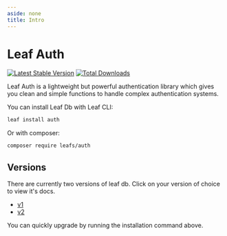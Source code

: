 ```yaml
---
aside: none
title: Intro
---
```


# Leaf Auth
<!-- markdownlint-disable no-inline-html -->

[![Latest Stable Version](https://poser.pugx.org/leafs/auth/v/stable)](https://packagist.org/packages/leafs/auth) [![Total Downloads](https://poser.pugx.org/leafs/auth/downloads)](https://packagist.org/packages/leafs/auth)

Leaf Auth is a lightweight but powerful authentication library which gives you clean and simple functions to handle complex authentication systems.

You can install Leaf Db with Leaf CLI:

```sh
leaf install auth
```

Or with composer:

```sh
composer require leafs/auth
```

## Versions

There are currently two versions of leaf db. Click on your version of choice to view it's docs.

- [v1](/modules/auth/v/1/)
- [v2](/modules/auth/v/2/)

You can quickly upgrade by running the installation command above.
